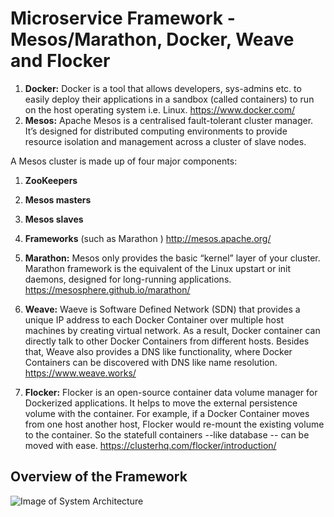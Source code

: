 # Microservice Framework - Mesos/Marathon, Docker, Weave and Flocker

1. **Docker:** Docker is a tool that allows developers, sys-admins etc. to easily deploy their applications in a sandbox (called containers) to run on the host operating system i.e. Linux. https://www.docker.com/
2. **Mesos:** Apache Mesos is a centralised fault-tolerant cluster manager. It’s designed for distributed computing environments to provide resource isolation and management across a cluster of slave nodes.
  
  A Mesos cluster is made up of four major components:
  1. **ZooKeepers**
  2. **Mesos masters**
  3. **Mesos slaves**
  4. **Frameworks** (such as Marathon )
  http://mesos.apache.org/

3. **Marathon:**  Mesos only provides the basic “kernel” layer of your cluster. Marathon framework is the equivalent of the Linux upstart or init daemons, designed for long-running applications. https://mesosphere.github.io/marathon/

4. **Weave:** Waeve is Software Defined Network (SDN) that provides a unique IP address to each Docker Container over multiple host machines by creating virtual network. As a result, Docker container can directly talk to other Docker Containers from different hosts. Besides that, Weave also provides a DNS like functionality, where Docker Containers can be discovered with DNS like name resolution. https://www.weave.works/

5. **Flocker:** Flocker is an open-source container data volume manager for Dockerized applications. It helps to move the external persistence volume with the container. For example, if a Docker Container moves from one host another host, Flocker would re-mount the existing volume to the container. So the statefull containers --like database -- can be moved with ease. https://clusterhq.com/flocker/introduction/

## Overview of the Framework
![Image of System Architecture](https://github.com/reza-rahim/microservice/blob/master/picture/SystemArchitecture.png)
